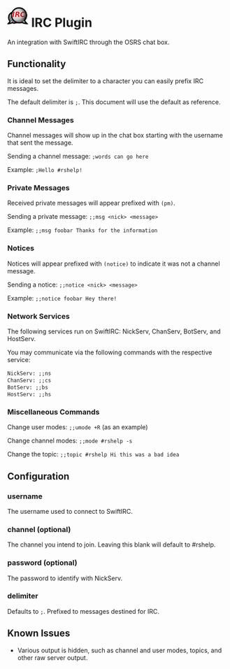 # ![Logo](icon.png) IRC Plugin

An integration with SwiftIRC through the OSRS chat box.

## Functionality

It is ideal to set the delimiter to a character you can easily prefix IRC messages.

The default delimiter is `;`. This document will use the default as reference.

### Channel Messages

Channel messages will show up in the chat box starting with the username that sent the message.

Sending a channel message: `;words can go here`

Example: `;Hello #rshelp!`

### Private Messages

Received private messages will appear prefixed with `(pm)`.

Sending a private message: `;;msg <nick> <message>`

Example: `;;msg foobar Thanks for the information`

### Notices

Notices will appear prefixed with `(notice)` to indicate it was not a channel message.

Sending a notice: `;;notice <nick> <message>`

Example: `;;notice foobar Hey there!`

### Network Services

The following services run on SwiftIRC: NickServ, ChanServ, BotServ, and HostServ.

You may communicate via the following commands with the respective service:

```
NickServ: ;;ns
ChanServ: ;;cs
BotServ: ;;bs
HostServ: ;;hs
```

### Miscellaneous Commands

Change user modes: `;;umode +R` (as an example)

Change channel modes: `;;mode #rshelp -s`

Change the topic: `;;topic #rshelp Hi this was a bad idea`


## Configuration

### username

The username used to connect to SwiftIRC.

### channel (optional)

The channel you intend to join. Leaving this blank will default to #rshelp.

### password (optional)

The password to identify with NickServ.

### delimiter

Defaults to `;`. Prefixed to messages destined for IRC.


## Known Issues

* Various output is hidden, such as channel and user modes, topics, and other raw server output.